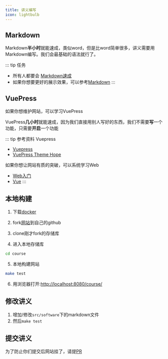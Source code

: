 ```yaml
---
title: 讲义编写
icon: lightbulb
---
```


## Markdown

Markdown**半小时**就能速成，类似word，但是比word简单很多，讲义需要用Markdown编写。我们会最基础的语法就行了。

::: tip 任务
 - 所有人都要会 [Markdown速成](https://theme-hope.vuejs.press/zh/cookbook/markdown/)
 - 如果你想要更好的展示效果，可以参考[Markdown](https://theme-hope.vuejs.press/zh/guide/intro/markdown.html)
:::

## VuePress

如果你想维护网站，可以学习VuePress

VuePress**几小时**就能速成，因为我们直接用别人写好的东西，我们不需要**写**一个功能，只需要**开启**一个功能

::: tip 参考资料
Vuepress
  - [Vuepress](https://vuepress.vuejs.org/zh/guide/introduction.html)
  - [VuePress Theme Hope](https://theme-hope.vuejs.press/zh/get-started/)

如果你想让网站有质的突破，可以系统学习Web
  * [Web入门](https://developer.mozilla.org/zh-CN/docs/Learn/Getting_started_with_the_web)
  * [Vue](https://cn.vuejs.org/guide/introduction.html)
:::

## 本地构建
1. 下载[docker](https://docs.docker.com/engine/install/ubuntu/)

2. fork[网站](https://github.com/cyh834/course)到自己的github

3. clone刚才fork的存储库

4. 进入本地存储库
``` bash
cd course
``` 
5. 本地构建网站
``` bash
make test
```
6. 用浏览器打开:[http://localhost:8080/course/](http://localhost:8080/course/)

## 修改讲义
1. 增加/修改`src/software`下的markdown文件
2. 然后`make test`

## 提交讲义

为了防止你们提交后网站挂了，请提[PR](https://blog.csdn.net/qq_33429968/article/details/62219783)
